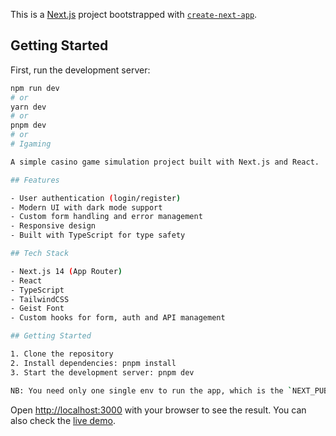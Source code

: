 This is a [Next.js](https://nextjs.org) project bootstrapped with [`create-next-app`](https://nextjs.org/docs/app/api-reference/cli/create-next-app).

## Getting Started

First, run the development server:

```bash
npm run dev
# or
yarn dev
# or
pnpm dev
# or
# Igaming

A simple casino game simulation project built with Next.js and React.

## Features

- User authentication (login/register)
- Modern UI with dark mode support
- Custom form handling and error management
- Responsive design
- Built with TypeScript for type safety

## Tech Stack

- Next.js 14 (App Router)
- React
- TypeScript
- TailwindCSS
- Geist Font
- Custom hooks for form, auth and API management

## Getting Started

1. Clone the repository
2. Install dependencies: pnpm install
3. Start the development server: pnpm dev

NB: You need only one single env to run the app, which is the `NEXT_PUBLIC_BASE_URL`
```

Open [http://localhost:3000](http://localhost:3000) with your browser to see the result.
You can also check the [live demo](https://igaming.obafemi.dev).
